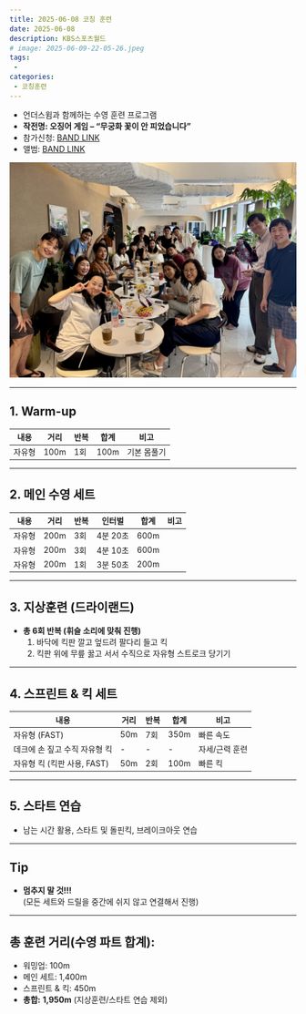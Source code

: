 ```yaml
---
title: 2025-06-08 코칭 훈련
date: 2025-06-08
description: KBS스포츠월드
# image: 2025-06-09-22-05-26.jpeg
tags:
 - 
categories:
 - 코칭훈련
---
```


- 언더스윔과 함께하는 수영 훈련 프로그램 
- **작전명: 오징어 게임 – “무궁화 꽃이 안 피었습니다”**
- 참가신청: [BAND LINK](https://band.us/band/93484357/schedule/4%2F93484357%2F734011840%2F19700101)
- 앨범: [BAND LINK](https://band.us/band/93484357/album/87060990)

![](2025-06-08-12-50-18.jpeg)

---


## 1. Warm-up

| 내용          | 거리 | 반복 | 합계  | 비고           |
|---------------|------|------|-------|----------------|
| 자유형        | 100m | 1회  | 100m  | 기본 몸풀기    |

---

## 2. 메인 수영 세트

| 내용               | 거리 | 반복 | 인터벌      | 합계  | 비고         |
|--------------------|------|------|-------------|-------|--------------|
| 자유형             | 200m | 3회  | 4분 20초    | 600m  |              |
| 자유형             | 200m | 3회  | 4분 10초    | 600m  |              |
| 자유형             | 200m | 1회  | 3분 50초    | 200m  |              |

---

## 3. 지상훈련 (드라이랜드)

- **총 6회 반복 (휘슬 소리에 맞춰 진행)**
    1. 바닥에 킥판 깔고 엎드려 팔다리 들고 킥
    2. 킥판 위에 무릎 꿇고 서서 수직으로 자유형 스트로크 당기기

---

## 4. 스프린트 & 킥 세트

| 내용                                | 거리 | 반복 | 합계  | 비고                  |
|-------------------------------------|------|------|-------|-----------------------|
| 자유형 (FAST)                       | 50m  | 7회  | 350m  | 빠른 속도             |
| 데크에 손 짚고 수직 자유형 킥       | -    | -    | -     | 자세/근력 훈련        |
| 자유형 킥 (킥판 사용, FAST)          | 50m  | 2회  | 100m  | 빠른 킥               |

---

## 5. 스타트 연습

- 남는 시간 활용, 스타트 및 돌핀킥, 브레이크아웃 연습

---

## Tip

- **멈추지 말 것!!!**  
  (모든 세트와 드릴을 중간에 쉬지 않고 연결해서 진행)

---

## **총 훈련 거리(수영 파트 합계):**  
- 워밍업: 100m  
- 메인 세트: 1,400m  
- 스프린트 & 킥: 450m  
- **총합:** **1,950m**  (지상훈련/스타트 연습 제외)

